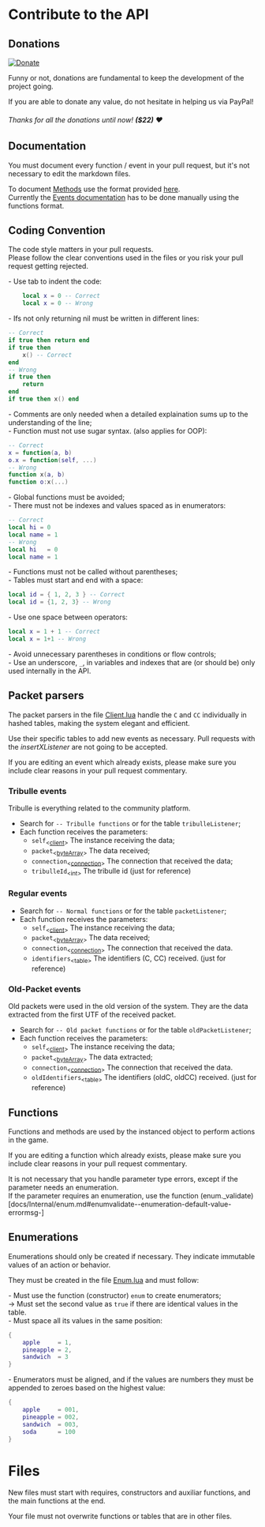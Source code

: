 # Contribute to the API

## Donations
[![Donate](https://img.shields.io/badge/Donate-PayPal-blue.svg)](https://www.paypal.com/cgi-bin/webscr?cmd=_s-xclick&hosted_button_id=TSTEG3PXK4HJ4&source=url)

Funny or not, donations are fundamental to keep the development of the project going.

If you are able to donate any value, do not hesitate in helping us via PayPal!

###### Thanks for all the donations until now! **($22)** ♥ 

## Documentation

You must document every function / event in your pull request, but it's not necessary to edit the markdown files.

To document [Methods](docs/Client.md) use the format provided [here](https://github.com/Lautenschlager-id/Fromage/blob/master/docgen.lua#L1-L36).<br>
Currently the [Events documentation](docs/Events.md) has to be done manually using the functions format.

## Coding Convention
The code style matters in your pull requests.<br>
Please follow the clear conventions used in the files or you risk your pull request getting rejected.

\- Use tab to indent the code:
```Lua
	local x = 0 -- Correct
    local x = 0 -- Wrong
```
\- Ifs not only returning nil must be written in different lines:
```Lua
-- Correct
if true then return end
if true then
	x() -- Correct
end
-- Wrong
if true then
	return
end
if true then x() end
```
\- Comments are only needed when a detailed explaination sums up to the understanding of the line;<br>
\- Function must not use sugar syntax. (also applies for OOP):
```Lua
-- Correct
x = function(a, b)
o.x = function(self, ...)
-- Wrong
function x(a, b)
function o:x(...)
```
\- Global functions must be avoided;<br>
\- There must not be indexes and values spaced as in enumerators:
```Lua
-- Correct
local hi = 0
local name = 1
-- Wrong
local hi   = 0
local name = 1
```
\- Functions must not be called without parentheses;<br>
\- Tables must start and end with a space:
```Lua
local id = { 1, 2, 3 } -- Correct
local id = {1, 2, 3} -- Wrong
```
\- Use one space between operators:
```Lua
local x = 1 + 1 -- Correct
local x = 1+1 -- Wrong
```
\- Avoid unnecessary parentheses in conditions or flow controls;<br>
\- Use an underscore, `_`, in variables and indexes that are (or should be) only used internally in the API.

## Packet parsers
The packet parsers in the file [Client.lua](libs/client.lua) handle the `C` and `CC` individually in hashed tables, making the system elegant and efficient.

Use their specific tables to add new events as necessary. Pull requests with the _insertXListener_ are not going to be accepted.

If you are editing an event which already exists, please make sure you include clear reasons in your pull request commentary.

### Tribulle events
Tribulle is everything related to the community platform.
- Search for `-- Tribulle functions` or for the table `tribulleListener`;
- Each function receives the parameters:
	- `self`<sub>\<[client](docs/Client.md)></sub> The instance receiving the data;
	- `packet`<sub>\<[byteArray](docs/Internal/bArray.md)></sub> The data received;
	- `connection`<sub>\<[connection](docs/Internal/connection.md)></sub> The connection that received the data;
	- `tribulleId`<sub>\<int></sub> The tribulle id (just for reference)

### Regular events
- Search for `-- Normal functions` or for the table `packetListener`;
- Each function receives the parameters:
	- `self`<sub>\<[client](docs/Client.md)></sub> The instance receiving the data;
	- `packet`<sub>\<[byteArray](docs/Internal/bArray.md)></sub> The data received;
	- `connection`<sub>\<[connection](docs/Internal/connection.md)></sub> The connection that received the data.
	- `identifiers`<sub>\<table></sub> The identifiers (C, CC) received. (just for reference)

### Old-Packet events
Old packets were used in the old version of the system. They are the data extracted from the first UTF of the received packet.
- Search for `-- Old packet functions` or for the table `oldPacketListener`;
- Each function receives the parameters:
	- `self`<sub>\<[client](docs/Client.md)></sub> The instance receiving the data;
	- `packet`<sub>\<[byteArray](docs/Internal/bArray.md)></sub> The data extracted;
	- `connection`<sub>\<[connection](docs/Internal/connection.md)></sub> The connection that received the data.
	- `oldIdentifiers`<sub>\<table></sub> The identifiers (oldC, oldCC) received. (just for reference)

## Functions
Functions and methods are used by the instanced object to perform actions in the game.

If you are editing a function which already exists, please make sure you include clear reasons in your pull request commentary.

It is not necessary that you handle parameter type errors, except if the parameter needs an enumeration.<br>
If the parameter requires an enumeration, use the function (enum._validate)[docs/Internal/enum.md#enumvalidate--enumeration-default-value-errormsg-]

## Enumerations
Enumerations should only be created if necessary. They indicate immutable values of an action or behavior.

They must be created in the file [Enum.lua](libs/enum.lua) and must follow:

\- Must use the function (constructor) `enum` to create enumerators;<br>
→ Must set the second value as `true` if there are identical values in the table.<br>
\- Must space all its values in the same position:
```Lua
{
	apple     = 1,
	pineapple = 2,
	sandwich  = 3
}
```
\- Enumerators must be aligned, and if the values are numbers they must be appended to zeroes based on the highest value:
```Lua
{
	apple     = 001,
	pineapple = 002,
	sandwich  = 003,
	soda      = 100
}
```

# Files
New files must start with requires, constructors and auxiliar functions, and the main functions at the end.

Your file must not overwrite functions or tables that are in other files.
